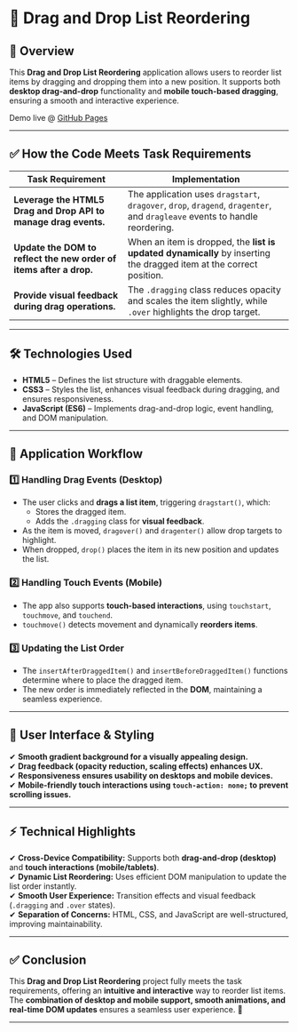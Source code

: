# 📝 **Drag and Drop List Reordering**  

## 📌 **Overview**  

This **Drag and Drop List Reordering** application allows users to reorder list items by dragging and dropping them into a new position. It supports both **desktop drag-and-drop** functionality and **mobile touch-based dragging**, ensuring a smooth and interactive experience.

Demo live @ [GitHub Pages](https://ssr-04.github.io/Presedio-PreInternship/Javascript-fundamentals/task-6/index.html)

---

## ✅ **How the Code Meets Task Requirements**  

| **Task Requirement** | **Implementation** |  
|----------------------|---------------------------|  
| **Leverage the HTML5 Drag and Drop API to manage drag events.** | The application uses `dragstart`, `dragover`, `drop`, `dragend`, `dragenter`, and `dragleave` events to handle reordering. |  
| **Update the DOM to reflect the new order of items after a drop.** | When an item is dropped, the **list is updated dynamically** by inserting the dragged item at the correct position. |  
| **Provide visual feedback during drag operations.** | The `.dragging` class reduces opacity and scales the item slightly, while `.over` highlights the drop target. |  

---

## 🛠️ **Technologies Used**  

- **HTML5** – Defines the list structure with draggable elements.  
- **CSS3** – Styles the list, enhances visual feedback during dragging, and ensures responsiveness.  
- **JavaScript (ES6)** – Implements drag-and-drop logic, event handling, and DOM manipulation.  

---

## 🔧 **Application Workflow**  

### 1️⃣ **Handling Drag Events (Desktop)**  
- The user clicks and **drags a list item**, triggering `dragstart()`, which:  
  - Stores the dragged item.  
  - Adds the `.dragging` class for **visual feedback**.  
- As the item is moved, `dragover()` and `dragenter()` allow drop targets to highlight.  
- When dropped, `drop()` places the item in its new position and updates the list.  

### 2️⃣ **Handling Touch Events (Mobile)**  
- The app also supports **touch-based interactions**, using `touchstart`, `touchmove`, and `touchend`.  
- `touchmove()` detects movement and dynamically **reorders items**.  

### 3️⃣ **Updating the List Order**  
- The `insertAfterDraggedItem()` and `insertBeforeDraggedItem()` functions determine where to place the dragged item.  
- The new order is immediately reflected in the **DOM**, maintaining a seamless experience.  

---

## 🎨 **User Interface & Styling**  

✔ **Smooth gradient background for a visually appealing design.**  
✔ **Drag feedback (opacity reduction, scaling effects) enhances UX.**  
✔ **Responsiveness ensures usability on desktops and mobile devices.**  
✔ **Mobile-friendly touch interactions using `touch-action: none;` to prevent scrolling issues.**  

---

## ⚡ **Technical Highlights**  

✔ **Cross-Device Compatibility:** Supports both **drag-and-drop (desktop)** and **touch interactions (mobile/tablets)**.  
✔ **Dynamic List Reordering:** Uses efficient DOM manipulation to update the list order instantly.  
✔ **Smooth User Experience:** Transition effects and visual feedback (`.dragging` and `.over` states).  
✔ **Separation of Concerns:** HTML, CSS, and JavaScript are well-structured, improving maintainability.  

---

## ✅ **Conclusion**  

This **Drag and Drop List Reordering** project fully meets the task requirements, offering an **intuitive and interactive** way to reorder list items. The **combination of desktop and mobile support, smooth animations, and real-time DOM updates** ensures a seamless user experience. 🚀

---